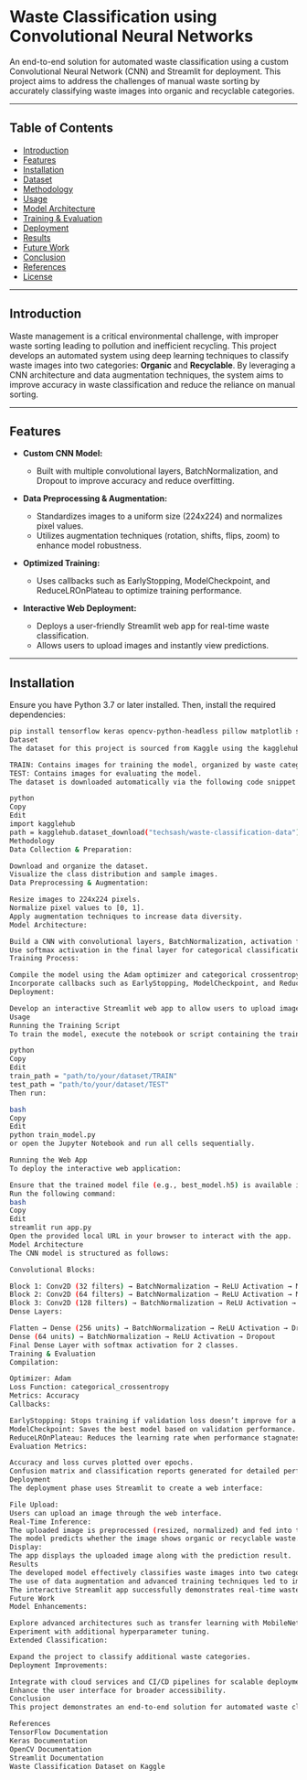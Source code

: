# Waste Classification using Convolutional Neural Networks

An end-to-end solution for automated waste classification using a custom Convolutional Neural Network (CNN) and Streamlit for deployment. This project aims to address the challenges of manual waste sorting by accurately classifying waste images into organic and recyclable categories.

---

## Table of Contents

- [Introduction](#introduction)
- [Features](#features)
- [Installation](#installation)
- [Dataset](#dataset)
- [Methodology](#methodology)
- [Usage](#usage)
- [Model Architecture](#model-architecture)
- [Training & Evaluation](#training--evaluation)
- [Deployment](#deployment)
- [Results](#results)
- [Future Work](#future-work)
- [Conclusion](#conclusion)
- [References](#references)
- [License](#license)

---

## Introduction

Waste management is a critical environmental challenge, with improper waste sorting leading to pollution and inefficient recycling. This project develops an automated system using deep learning techniques to classify waste images into two categories: **Organic** and **Recyclable**. By leveraging a CNN architecture and data augmentation techniques, the system aims to improve accuracy in waste classification and reduce the reliance on manual sorting.

---

## Features

- **Custom CNN Model:**  
  - Built with multiple convolutional layers, BatchNormalization, and Dropout to improve accuracy and reduce overfitting.
  
- **Data Preprocessing & Augmentation:**  
  - Standardizes images to a uniform size (224x224) and normalizes pixel values.
  - Utilizes augmentation techniques (rotation, shifts, flips, zoom) to enhance model robustness.

- **Optimized Training:**  
  - Uses callbacks such as EarlyStopping, ModelCheckpoint, and ReduceLROnPlateau to optimize training performance.

- **Interactive Web Deployment:**  
  - Deploys a user-friendly Streamlit web app for real-time waste classification.
  - Allows users to upload images and instantly view predictions.

---

## Installation

Ensure you have Python 3.7 or later installed. Then, install the required dependencies:

```bash
pip install tensorflow keras opencv-python-headless pillow matplotlib seaborn tqdm streamlit kagglehub
Dataset
The dataset for this project is sourced from Kaggle using the kagglehub package. The dataset includes images organized into two directories:

TRAIN: Contains images for training the model, organized by waste category (e.g., Organic, Recyclable).
TEST: Contains images for evaluating the model.
The dataset is downloaded automatically via the following code snippet in the project:

python
Copy
Edit
import kagglehub
path = kagglehub.dataset_download("techsash/waste-classification-data")
Methodology
Data Collection & Preparation:

Download and organize the dataset.
Visualize the class distribution and sample images.
Data Preprocessing & Augmentation:

Resize images to 224x224 pixels.
Normalize pixel values to [0, 1].
Apply augmentation techniques to increase data diversity.
Model Architecture:

Build a CNN with convolutional layers, BatchNormalization, activation functions, pooling, dropout, and dense layers.
Use softmax activation in the final layer for categorical classification.
Training Process:

Compile the model using the Adam optimizer and categorical crossentropy loss.
Incorporate callbacks such as EarlyStopping, ModelCheckpoint, and ReduceLROnPlateau for effective training.
Deployment:

Develop an interactive Streamlit web app to allow users to upload images and receive real-time waste classification predictions.
Usage
Running the Training Script
To train the model, execute the notebook or script containing the training code. Ensure that your dataset paths are correctly set:

python
Copy
Edit
train_path = "path/to/your/dataset/TRAIN"
test_path = "path/to/your/dataset/TEST"
Then run:

bash
Copy
Edit
python train_model.py
or open the Jupyter Notebook and run all cells sequentially.

Running the Web App
To deploy the interactive web application:

Ensure that the trained model file (e.g., best_model.h5) is available in the project directory.
Run the following command:
bash
Copy
Edit
streamlit run app.py
Open the provided local URL in your browser to interact with the app.
Model Architecture
The CNN model is structured as follows:

Convolutional Blocks:

Block 1: Conv2D (32 filters) → BatchNormalization → ReLU Activation → MaxPooling2D
Block 2: Conv2D (64 filters) → BatchNormalization → ReLU Activation → MaxPooling2D
Block 3: Conv2D (128 filters) → BatchNormalization → ReLU Activation → MaxPooling2D
Dense Layers:

Flatten → Dense (256 units) → BatchNormalization → ReLU Activation → Dropout
Dense (64 units) → BatchNormalization → ReLU Activation → Dropout
Final Dense Layer with softmax activation for 2 classes.
Training & Evaluation
Compilation:

Optimizer: Adam
Loss Function: categorical_crossentropy
Metrics: Accuracy
Callbacks:

EarlyStopping: Stops training if validation loss doesn’t improve for a set number of epochs.
ModelCheckpoint: Saves the best model based on validation performance.
ReduceLROnPlateau: Reduces the learning rate when performance stagnates.
Evaluation Metrics:

Accuracy and loss curves plotted over epochs.
Confusion matrix and classification reports generated for detailed performance analysis.
Deployment
The deployment phase uses Streamlit to create a web interface:

File Upload:
Users can upload an image through the web interface.
Real-Time Inference:
The uploaded image is preprocessed (resized, normalized) and fed into the trained CNN model.
The model predicts whether the image shows organic or recyclable waste.
Display:
The app displays the uploaded image along with the prediction result.
Results
The developed model effectively classifies waste images into two categories.
The use of data augmentation and advanced training techniques led to improved generalization.
The interactive Streamlit app successfully demonstrates real-time waste classification, making the system accessible for practical use.
Future Work
Model Enhancements:

Explore advanced architectures such as transfer learning with MobileNet or ResNet.
Experiment with additional hyperparameter tuning.
Extended Classification:

Expand the project to classify additional waste categories.
Deployment Improvements:

Integrate with cloud services and CI/CD pipelines for scalable deployment.
Enhance the user interface for broader accessibility.
Conclusion
This project demonstrates an end-to-end solution for automated waste classification, addressing the challenges of manual sorting and environmental inefficiencies. By leveraging CNNs, advanced data processing techniques, and an interactive deployment using Streamlit, the system not only achieves high classification accuracy but also provides a scalable solution for sustainable waste management.

References
TensorFlow Documentation
Keras Documentation
OpenCV Documentation
Streamlit Documentation
Waste Classification Dataset on Kaggle
